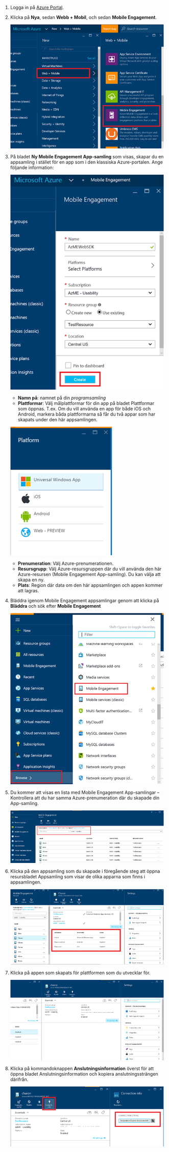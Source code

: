 1. Logga in på [Azure Portal](https://portal.azure.com).

2. Klicka på **Nya**, sedan **Webb + Mobil**, och sedan **Mobile Engagement**.

    ![](./media/mobile-engagement-create-app-in-portal-new/browse-azme-extension.png)

3. På bladet **Ny Mobile Engagement App-samling** som visas, skapar du en appsamling i stället för en app som i den klassiska Azure-portalen. Ange följande information:

    ![](./media/mobile-engagement-create-app-in-portal-new/new-azme-app.png)

    - **Namn på**: namnet på din *programsamling* 
    - **Plattformar**: Välj målplattformar för din app på bladet Plattformar som öppnas. T.ex. Om du vill använda en app för både iOS och Android, markera båda plattformarna så får du två appar som har skapats under den här appsamlingen. 

    ![](./media/mobile-engagement-create-app-in-portal-new/choose-platform.png)

    - **Prenumeration**: Välj Azure-prenumerationen. 
    - **Resursgrupp**: Välj Azure-resursgruppen där du vill använda den här Azure-resursen (Mobile Engagement App-samling). Du kan välja att skapa en ny.  
    - **Plats**: Region där data om den här appsamlingen och appen kommer att lagras.

5. Bläddra igenom Mobile Engagement appsamlingar genom att klicka på **Bläddra** och sök efter **Mobile Engagement**

    ![](./media/mobile-engagement-create-app-in-portal-new/browse-mobile-engagement-menu.png)

6. Du kommer att visas en lista med Mobile Engagement App-samlingar – Kontrollera att du har samma Azure-prenumeration där du skapade din App-samling.

    ![](./media/mobile-engagement-create-app-in-portal-new/browse-mobile-engagement.png)

7. Klicka på den appsamling som du skapade i föregående steg att öppna resursbladet Appsamling som visar de olika apparna som finns i appsamlingen. 

    ![](./media/mobile-engagement-create-app-in-portal-new/mobile-engagement-app-collection.png)

8. Klicka på appen som skapats för plattformen som du utvecklar för. 

    ![](./media/mobile-engagement-create-app-in-portal-new/mobile-engagement-app.png)

9. Klicka på kommandoknappen **Anslutningsinformation** överst för att öppna bladet Anslutningsinformation och kopiera anslutningssträngen därifrån. 

    ![](./media/mobile-engagement-create-app-in-portal-new/app-connection-info.png)


<!--HONumber=Sep16_HO3-->


